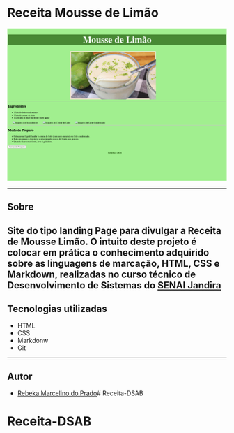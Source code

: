# Receita Mousse de Limão

![alt text](image-1.png)

---

## Sobre
Site do tipo landing Page para divulgar a Receita de Mousse Limão. O intuito deste projeto é colocar em prática o conhecimento adquirido sobre as linguagens de marcação, HTML, CSS e Markdown, realizadas no curso técnico de Desenvolvimento de Sistemas do [SENAI Jandira](https://sp.senai.br/unidade/jandira/)
---

## Tecnologias utilizadas
- HTML
- CSS 
- Markdonw
- Git

---

## Autor

- [Rebeka Marcelino do Prado](https://www.linkedin.com/in/rebeka-marcelino-do-prado-436503327/)# Receita-DSAB
# Receita-DSAB
